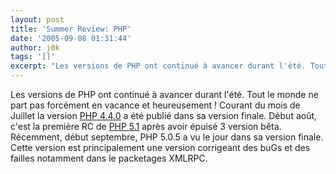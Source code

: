 ```yaml
---
layout: post
title: 'Summer Review: PHP'
date: '2005-09-08 01:31:44'
author: j0k
tags: '[]'
excerpt: "Les versions de PHP ont continué à avancer durant l'été. Tout le monde ne part pas forcément en vacance et heureusement !     \nCourant du mois de Juillet la version [PHP 4.4.0](http://www.j0k3r.net/news-php-4.4.0-disponible-628.html) a été publié dans sa version finale.   Début août, c'est la première RC de [PHP      …"
---
```


Les versions de PHP ont continué à avancer durant l'été. Tout le monde ne part pas forcément en vacance et heureusement !
Courant du mois de Juillet la version [PHP 4.4.0](http://www.j0k3r.net/news-php-4.4.0-disponible-628.html) a été publié dans sa version finale.   Début août, c'est la première RC de [PHP 5.1](http://www.j0k3r.net/news-php-5.1-rc1-648.html) après avoir épuisé 3 version bêta.   Récemment, début septembre, PHP 5.0.5 a vu le jour dans sa version finale. Cette version est principalement une version corrigeant des buGs et des failles notamment dans le packetages XMLRPC.
